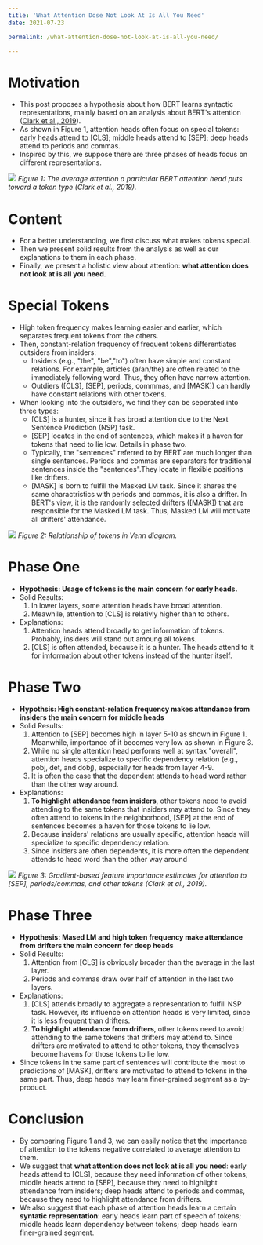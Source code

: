 ```yaml
---
title: 'What Attention Dose Not Look At Is All You Need'
date: 2021-07-23

permalink: /what-attention-dose-not-look-at-is-all-you-need/

---
```

Motivation
======
* This post proposes a hypothesis about how BERT learns syntactic representations, mainly based on an analysis about BERT's attention ([Clark et al., 2019](https://nlp.stanford.edu/pubs/clark2019what.pdf)).
* As shown in Figure 1, attention heads often focus on special tokens: early heads attend to \[CLS]; middle heads attend to \[SEP]; deep heads attend to periods and commas. 
* Inspired by this, we suppose there are three phases of heads focus on different representations. 

<img src="https://gjwubyron.github.io/images/heads.JPG" >
<em>Figure 1: The average attention a particular BERT attention head puts toward a token type (Clark et al., 2019). </em>

Content
======
* For a better understanding, we first discuss what makes tokens special. 
* Then we present solid results from the analysis as well as our explanations to them in each phase.
* Finally, we present a holistic view about attention: **what attention does not look at is all you need**.


Special Tokens
======
* High token frequency makes learning easier and earlier, which separates frequent tokens from the others.    
* Then, constant-relation frequency of frequent tokens differentiates outsiders from insiders: 
  * Insiders (e.g., "the", "be","to") often have simple and constant relations. For example, articles (a/an/the) are often related to the immediately following word. Thus, they often have narrow attention.
  * Outdiers (\[CLS], \[SEP], periods, commmas, and \[MASK]) can hardly have constant relations with other tokens.
* When looking into the outsiders, we find they can be seperated into three types:
  * \[CLS] is a hunter, since it has broad attention due to the Next Sentence Prediction (NSP) task. 
  * \[SEP] locates in the end of sentences, which makes it a haven for tokens that need to lie low. Details in phase two.
  * Typically, the "sentences" referred to by BERT are much longer than single sentences. Periods and commas are separators for traditional sentences inside the "sentences".They locate in flexible positions like drifters.
  * \[MASK] is born to fulfill the Masked LM task. Since it shares the same charactristics with periods and commas, it is also a drifter. In BERT's view, it is the randomly selected drifters (\[MASK]) that are responsible for the Masked LM task. Thus, Masked LM will motivate all drifters' attendance. 

<img src="https://gjwubyron.github.io/images/relation.JPG" >
<em>Figure 2: Relationship of tokens in Venn diagram.</em>


Phase One
======
* **Hypothesis: Usage of tokens is the main concern for early heads.** 
* Solid Results:
  1. In lower layers, some attention heads have broad attention. 
  2. Meawhile, attention to \[CLS] is relativly higher than to others.
* Explanations:
  1. Attention heads attend broadly to get information of tokens. Probably, insiders will stand out amoung all tokens.
  2. \[CLS] is often attended, because it is a hunter. The heads attend to it for imformation about other tokens instead of the hunter itself.
  
  
Phase Two
======
* **Hypothsis: High constant-relation frequency makes attendance from insiders the main concern for middle heads**
* Solid Results:
  1. Attention to \[SEP] becomes high in layer 5-10 as shown in Figure 1. Meanwhile, importance of it becomes very low as shown in Figure 3. 
  2. While no single attention head performs well at syntax "overall", attention heads specialize to specific dependency relation (e.g., pobj, det, and dobj), especially for heads from layer 4-9.  
  3. It is often the case that the dependent attends to head word rather than the other way around. 
* Explanations:
  1. **To highlight attendance from insiders**, other tokens need to avoid attending to the same tokens that insiders may attend to. Since they often attend to tokens in the neighborhood, \[SEP] at the end of sentences becomes a haven for those tokens to lie low. 
  2. Because insiders' relations are usually specific, attention heads will specialize to specific dependency relation. 
  3. Since insiders are often dependents, it is more often the dependent attends to head word than the other way around

<img src="https://gjwubyron.github.io/images/importance.JPG" >
<em>Figure 3: Gradient-based feature importance estimates
for attention to [SEP], periods/commas, and other tokens (Clark et al., 2019).</em>

Phase Three
======
* **Hypothesis: Mased LM and high token frequency make attendance from drifters the main concern for deep heads**
* Solid Results:
  1. Attention from \[CLS] is obviously broader than the average in the last layer. 
  2. Periods and commas draw over half of attention in the last two layers. 
* Explanations:
  1. \[CLS] attends broadly to aggregate a representation to fulfill NSP task. However, its influence on attention heads is very limited, since it is less frequent than drifters.
  2. **To highlight attendance from drifters**, other tokens need to avoid attending to the same tokens that drifters may attend to. Since drifters are motivated to attend to other tokens, they themselves become havens for those tokens to lie low. 
* Since tokens in the same part of sentences will contribute the most to predictions of \[MASK], drifters are motivated to attend to tokens in the same part. Thus, deep heads may learn finer-grained segment as a by-product.

Conclusion
======
* By comparing Figure 1 and 3, we can easily notice that the importance of attention to the tokens negative correlated to average attention to them. 
* We suggest that **what attention does not look at is all you need**: early heads attend to \[CLS], because they need information of other tokens; middle heads attend to \[SEP], because they need to highlight attendance from insiders; deep heads attend to periods and commas, because they need to highlight attendance from drifters. 
* We also suggest that each phase of attention heads learn a certain **syntatic representation**: early heads learn part of speech of tokens; middle heads learn dependency between tokens; deep heads learn finer-grained segment.
